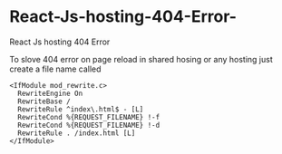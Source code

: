 # React-Js-hosting-404-Error-
React Js hosting 404 Error 


To slove 404 error on page reload in shared hosing or any hosting just create a file name called 

```
<IfModule mod_rewrite.c>
  RewriteEngine On
  RewriteBase /
  RewriteRule ^index\.html$ - [L]
  RewriteCond %{REQUEST_FILENAME} !-f
  RewriteCond %{REQUEST_FILENAME} !-d
  RewriteRule . /index.html [L]
</IfModule>
```
